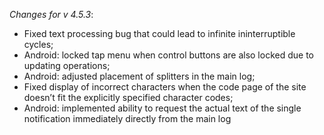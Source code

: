 _Changes for v 4.5.3_:
- Fixed text processing bug that could lead to infinite ininterruptible cycles;
- Android: locked tap menu when control buttons are also locked due to updating operations;
- Android: adjusted placement of splitters in the main log;
- Fixed display of incorrect characters when the code page of the site doesn’t fit the explicitly specified character codes;
- Android: implemented ability to request the actual text of the single notification immediately directly from the main log
